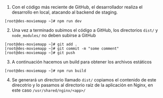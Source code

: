 1. Con el código más reciente de GitHub, el desarrollador realiza el desarrollo en local, atacando al backend de staging.
```
[root@des-moviemapp ~]# npm run dev
```
2. Una vez a terminado subimos el código a GitHub, los directorios `dist/` y `node_modules/` no deben subirse a GitHub
```
[root@des-moviemapp ~]# git add .
[root@des-moviemapp ~]# git commit -m "some comment"
[root@des-moviemapp ~]# git push
```
3. A continuación hacemos un build para obtener los archivos estáticos
```
[root@des-moviemapp ~]# npm run build
```
4. Se generará un directorio llamado `dist/` copiamos el contenido de este direcotrio y lo pasamos al directorio raíz de la aplicación en Nginx, en este caso `/usr/shared/nginx/<app>/`